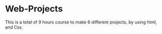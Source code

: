 # Web-Projects
This is a total of 9 hours course to make 6 different projects, by using html, and Css.
